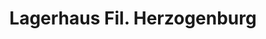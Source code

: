 ---
title: "Lagerhaus Fil. Herzogenburg"
url: /oberndorf-in-der-ebene/lagerhaus-fil-herzogenburg/
shop: Landwirtschaftlich
---
